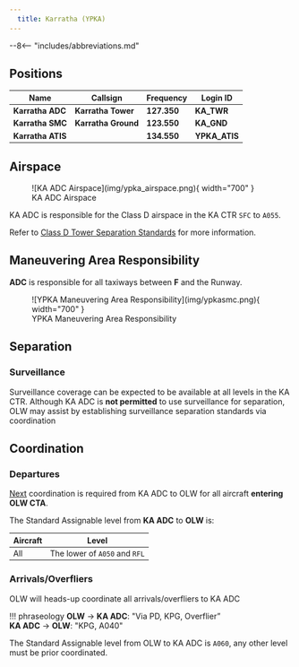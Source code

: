 ```yaml
---
  title: Karratha (YPKA)
---
```


--8<-- "includes/abbreviations.md"

## Positions

| Name | Callsign | Frequency | Login ID |
| ---- | -------- | --------- | ---------------- |
| **Karratha ADC** | **Karratha Tower** | **127.350** | **KA_TWR** |
| **Karratha SMC** | **Karratha Ground** | **123.550** | **KA_GND** |
| **Karratha ATIS** |  | **134.550** | **YPKA_ATIS** |

## Airspace
<figure markdown>
![KA ADC Airspace](img/ypka_airspace.png){ width="700" }
  <figcaption>KA ADC Airspace</figcaption>
</figure>

KA ADC is responsible for the Class D airspace in the KA CTR `SFC` to `A055`.

Refer to [Class D Tower Separation Standards](../../../separation-standards/classd) for more information.

## Maneuvering Area Responsibility
**ADC** is responsible for all taxiways between **F** and the Runway.

<figure markdown>
![YPKA Maneuvering Area Responsibility](img/ypkasmc.png){ width="700" }
  <figcaption>YPKA Maneuvering Area Responsibility</figcaption>
</figure>

## Separation
### Surveillance
Surveillance coverage can be expected to be available at all levels in the KA CTR. Although KA ADC is **not permitted** to use surveillance for separation, OLW may assist by establishing surveillance separation standards via coordination

## Coordination
### Departures
[Next](../../controller-skills/coordination.md#next) coordination is required from KA ADC to OLW for all aircraft **entering OLW CTA**.

The Standard Assignable level from **KA ADC** to **OLW** is:

| Aircraft | Level |
| ---- | ---- |
| All | The lower of `A050` and `RFL` |

### Arrivals/Overfliers
OLW will heads-up coordinate all arrivals/overfliers to KA ADC

!!! phraseology
    <span class="coldline">**OLW** -> **KA ADC**</span>: "Via PD, KPG, Overflier”  
    <span class="coldline">**KA ADC** -> **OLW**</span>: "KPG, A040"  

The Standard Assignable level from OLW to KA ADC is `A060`, any other level must be prior coordinated.